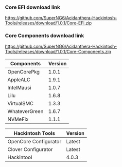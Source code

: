 
### Core EFI download link
https://github.com/SuperNG6/Acidanthera-Hackintosh-Tools/releases/download/1.0.1/Core-EFI.zip

### Core Components download link
https://github.com/SuperNG6/Acidanthera-Hackintosh-Tools/releases/download/1.0.1/Core-Components.zip

| Components    | Version               |
| ------------- | --------------------- |
| OpenCorePkg   | 1.0.1    | 
| AppleALC      | 1.9.1       |
| IntelMausi    | 1.0.7     |
| Lilu          | 1.6.8           |
| VirtualSMC    | 1.3.3     |
| WhateverGreen | 1.6.7  |
| NVMeFix       | 1.1.1        |

| Hackintosh Tools      | Version           |
| --------------------- | ----------------- |
| OpenCore Configurator | Latest            | 
| Clover Configurator   | Latest            |
| Hackintool            | 4.0.3 |

